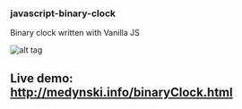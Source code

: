 ### javascript-binary-clock

Binary clock written with Vanilla JS

![alt tag](http://medynski.info/binaryClock.png)

## Live demo: http://medynski.info/binaryClock.html
